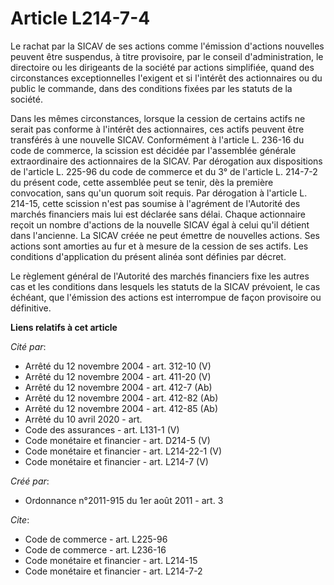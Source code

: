 # Article L214-7-4

Le rachat par la SICAV de ses actions comme l'émission d'actions nouvelles peuvent être suspendus, à titre provisoire, par le
conseil d'administration, le directoire ou les dirigeants de la société par actions simplifiée, quand des circonstances
exceptionnelles l'exigent et si l'intérêt des actionnaires ou du public le commande, dans des conditions fixées par les
statuts de la société. 

Dans les mêmes circonstances, lorsque la cession de certains actifs ne serait pas conforme à l'intérêt des actionnaires, ces
actifs peuvent être transférés à une nouvelle SICAV. Conformément à l'article L. 236-16 du code de commerce, la scission est
décidée par l'assemblée générale extraordinaire des actionnaires de la SICAV. Par dérogation aux dispositions de l'article L.
225-96 du code de commerce et du 3° de l'article L. 214-7-2 du présent code, cette assemblée peut se tenir, dès la première
convocation, sans qu'un quorum soit requis. Par dérogation à l'article L. 214-15, cette scission n'est pas soumise à
l'agrément de l'Autorité des marchés financiers mais lui est déclarée sans délai. Chaque actionnaire reçoit un nombre
d'actions de la nouvelle SICAV égal à celui qu'il détient dans l'ancienne. La SICAV créée ne peut émettre de nouvelles
actions. Ses actions sont amorties au fur et à mesure de la cession de ses actifs. Les conditions d'application du présent
alinéa sont définies par décret. 

Le règlement général de l'Autorité des marchés financiers fixe les autres cas et les conditions dans lesquels les statuts de
la SICAV prévoient, le cas échéant, que l'émission des actions est interrompue de façon provisoire ou définitive.

**Liens relatifs à cet article**

_Cité par_:

  - Arrêté du 12 novembre 2004 - art. 312-10 (V)
  - Arrêté du 12 novembre 2004 - art. 411-20 (V)
  - Arrêté du 12 novembre 2004 - art. 412-7 (Ab)
  - Arrêté du 12 novembre 2004 - art. 412-82 (Ab)
  - Arrêté du 12 novembre 2004 - art. 412-85 (Ab)
  - Arrêté du 10 avril 2020 - art.
  - Code des assurances - art. L131-1 (V)
  - Code monétaire et financier - art. D214-5 (V)
  - Code monétaire et financier - art. L214-22-1 (V)
  - Code monétaire et financier - art. L214-7 (V)

_Créé par_:

  - Ordonnance n°2011-915 du 1er août 2011 - art. 3

_Cite_:

  - Code de commerce - art. L225-96
  - Code de commerce - art. L236-16
  - Code monétaire et financier - art. L214-15
  - Code monétaire et financier - art. L214-7-2
